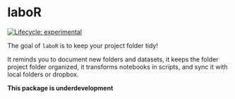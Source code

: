 
<!-- README.md is generated from README.Rmd. Please edit that file -->

# laboR

<!-- badges: start -->

[![Lifecycle:
experimental](https://img.shields.io/badge/lifecycle-experimental-orange.svg)](https://www.tidyverse.org/lifecycle/#experimental)
<!-- badges: end -->

The goal of `laboR` is to keep your project folder tidy\!

It reminds you to document new folders and datasets, it keeps the folder
project folder organized, it transforms notebooks in scripts, and sync
it with local folders or dropbox.

**This package is underdevelopment**
